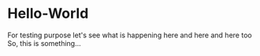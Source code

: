 # Hello-World
For testing purpose
let's see what is happening here
and here
and here too
So, this is something...
